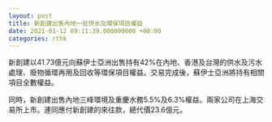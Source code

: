 ```yaml
---
layout: post
title: 新創建出售內地一批供水及環保項目權益
date: 2021-01-12 09:11:39.000000000 +08:00
categories: rthk
---
```


新創建以41.73億元向蘇伊士亞洲出售持有42%在內地、香港及台灣的供水及污水處理、廢物循環再用及回收等環保項目權益。交易完成後，蘇伊士亞洲將持有相關項目全數權益。

同時，新創建出售內地三峰環境及重慶水務5.5%及6.3%權益。兩家公司在上海交易所上市。連同應付新創建的來往款，總代價23.6億元。
